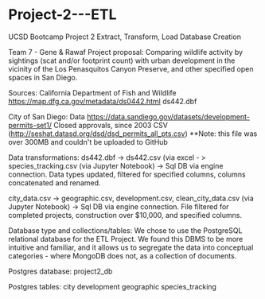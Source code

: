 # Project-2---ETL 
UCSD Bootcamp Project 2 Extract, Transform, Load Database Creation

Team 7 - Gene & Rawaf
Project proposal:
Comparing wildlife activity by sightings (scat and/or footprint count) with urban development in the vicinity of the Los Penasquitos Canyon Preserve, and other specified open spaces in San Diego.

Sources:
California Department of Fish and Wildlife
https://map.dfg.ca.gov/metadata/ds0442.html
ds442.dbf 

City of San Diego: Data
https://data.sandiego.gov/datasets/development-permits-set1/
Closed approvals, since 2003 CSV (http://seshat.datasd.org/dsd/dsd_permits_all_pts.csv)
**Note: this file was over 300MB and couldn't be uploaded to GitHub

Data transformations:
ds442.dbf -> ds442.csv (via excel - > species_tracking.csv (via Jupyter Notebook) -> Sql DB via engine connection. Data types updated, filtered for specified columns, columns concatenated and renamed.

city_data.csv -> geographic.csv, development.csv, clean_city_data.csv (via Jupyter Notebook) -> Sql DB via engine connection. File filtered for completed projects, construction over $10,000, and specified columns.

Database type and collections/tables:
We chose to use the PostgreSQL relational database for the ETL Project. We found this DBMS to be more intuitive and familiar, and it allows us to segregate the data into conceptual categories - where MongoDB does not, as a collection of documents.

Postgres database:
project2_db

Postgres tables:
city
development
geographic
species_tracking


